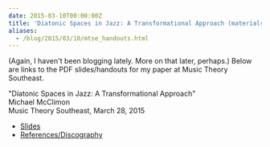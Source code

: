```yaml
---
date: 2015-03-10T00:00:00Z
title: 'Diatonic Spaces in Jazz: A Transformational Approach (materials)'
aliases:
  - /blog/2015/03/10/mtse_handouts.html
---
```


(Again, I haven't been blogging lately. More on that later, perhaps.)
Below are links to the PDF slides/handouts for my paper at Music Theory
Southeast.

"Diatonic Spaces in Jazz: A Transformational Approach"<br/>
Michael McClimon<br/>
Music Theory Southeast, March 28, 2015

- [Slides](//files.mcclimon.org/projects/mcclimon-diatonic-space-slides.pdf)
- [References/Discography](//files.mcclimon.org/projects/mcclimon-diatonic-space-references.pdf)
